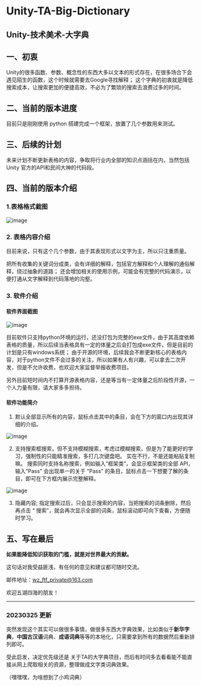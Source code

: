 # Unity-TA-Big-Dictionary
## Unity-技术美术-大字典

## 一、初衷
Unity的很多函数、参数、概念性的东西大多以文本的形式存在，在很多场合下会遇见陌生的函数，这个时候就需要去Google寻找解释；
这个字典的初衷就是降低搜索成本，让搜索更加的便捷高效，不必为了繁琐的搜索去浪费过多的时间。

## 二、当前的版本进度
目前只是刚刚使用 python 搭建完成一个框架，放置了几个参数用来测试。

## 三、后续的计划

未来计划不断更新表格的内容，争取将行业内全部的知识点涵括在内，当然包括 Unity 官方的API和民间大神的代码段。

## 四、当前的版本介绍
### 1.表格格式截图
![image](https://user-images.githubusercontent.com/82070210/227497423-d26e46db-5111-4483-9813-6cc4d87b3b8c.png)

### 2. 表格内容介绍
目前来说，只有这个几个参数，由于其表现形式以文字为主，所以只注重质量。

把所有收集的关键词分成类，会有详细的解释，包括官方解释和个人理解的通俗解释，绕过抽象的道路；
还会增加相关的使用示例，可能会有完整的代码演示，以便打通从文字解释到代码落地的沟壑。

### 3. 软件介绍
#### 软件界面截图

![image](https://user-images.githubusercontent.com/82070210/227499545-48cb8a50-b702-4cc2-84a7-010dce06a979.png)

目前软件只支持python环境的运行，还没打包为完整的exe文件，由于其高度依赖表格的质量，所以后续当表格具有一定的体量之后会打包成exe文件，但是目前的计划是只有windows系统；
由于开源的环境，后续我会不断更新核心的表格内容，对于python文件不会过多的关注，所以如果有人有兴趣，可以拿去二次开发，但是不允许收费，也欢迎大家监督举报收费项目。

另外目前短时间内不打算开源表格内容，还是等当有一定体量之后阶段性开源，一个人力量有限，请大家多多担待。

#### 软件功能简介
1. 默认全部显示所有的内容，鼠标点击其中的条目，会在下方的窗口内出现其详细的介绍。

![image](https://user-images.githubusercontent.com/82070210/227499927-319b41d7-397b-4126-9ab0-3736ea24ed12.png)

2. 支持搜索框搜索，但不支持模糊搜索，考虑过模糊搜索，但是为了能更好的学习，强制性的只能精准搜索，多打几次键盘吧。
实在不行，不是还能粘贴复制嘛。
搜索同时支持名称搜索，例如输入“框架类”，会显示框架类的全部 API，输入“Pass” 会出现单一的关于 “Pass” 的条目，鼠标点击一下想要了解的条目，即可在下方框内展示完整解释。

![image](https://user-images.githubusercontent.com/82070210/227500611-c0ae8f58-a65c-4ddf-9759-cc132e15be4d.png)

3. 隐藏内容;
指定搜索过后，只会显示搜索的内容，当把搜索的词条删除，然后再点击 “ 搜索”，就会再次显示全部的词条，鼠标滚动即可向下查看，方便随时学习。

## 五、写在最后

**如果能降低知识获取的门槛，就是对世界最大的贡献。**

这句话对我受益匪浅，有任何的意见和建议都可随时交流。

邮件地址：wz_ftf_private@163.com

欢迎五湖四海的朋友！

---------------------------------------------------------------------------------
### 20230325 更新
突然发现这个其实可以做很多事情，做很多东西大字典效果，比如类似于**新华字典**，**中国古汉语**词典、**成语词典**等等的本地化，只需要拿到所有的数据然后重新排列即可。

受此启发，决定优先级还是 关于TA的大字典项目，而后有时间多去看看能不能直接从网上爬取相关的资源，整理做成文字类词典效果。

（嘿嘿嘿，为啥想到了小鸡词典）
